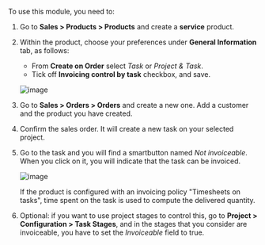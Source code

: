To use this module, you need to:

1.  Go to **Sales \> Products \> Products** and create a **service**
    product.

2.  Within the product, choose your preferences under **General
    Information** tab, as follows:

    - From **Create on Order** select *Task* or *Project & Task*.
    - Tick off **Invoicing control by task** checkbox, and save.

    ![image](static/description/product_view_invoicefinishedtask2.png)

3.  Go to **Sales \> Orders \> Orders** and create a new one. Add a
    customer and the product you have created.

4.  Confirm the sales order. It will create a new task on your selected
    project.

5.  Go to the task and you will find a smartbutton named *Not
    invoiceable*. When you click on it, you will indicate that the task
    can be invoiced.

    ![image](static/description/task_view_invoicefinishedtask2.png)

    If the product is configured with an invoicing policy "Timesheets on
    tasks", time spent on the task is used to compute the delivered
    quantity.

6.  Optional: if you want to use project stages to control this, go to
    **Project \> Configuration \> Task Stages**, and in the stages that
    you consider are invoiceable, you have to set the *Invoiceable*
    field to true.
